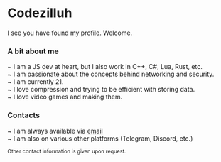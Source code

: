 # Codezilluh
I see you have found my profile. Welcome.

### A bit about me
~ I am a JS dev at heart, but I also work in C++, C#, Lua, Rust, etc.<br>
~ I am passionate about the concepts behind networking and security.<br>
~ I am currently 21.<br>
~ I love compression and trying to be efficient with storing data.<br>
~ I love video games and making them.<br>

### Contacts
~ I am always available via [email](mailto:general@zilluh.dev)<br>
~ I am also on various other platforms (Telegram, Discord, etc.)<br>

<sub>Other contact information is given upon request.</sub>
